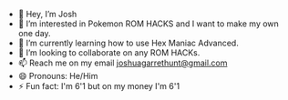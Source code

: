 - 👋 Hey, I’m Josh
- 👀 I’m interested in Pokemon ROM HACKS and I want to make my own one day. 
- 🌱 I’m currently learning how to use Hex Maniac Advanced. 
- 💞️ I’m looking to collaborate on any ROM HACKs. 
- 📫 Reach me on my email joshuagarrethunt@gmail.com 
- 😄 Pronouns: He/Him
- ⚡ Fun fact: I'm 6'1 but on my money I'm 6'1

<!---
Josh2030/Josh2030 is a ✨ special ✨ repository because its `README.md` (this file) appears on your GitHub profile.
You can click the Preview link to take a look at your changes.
--->

